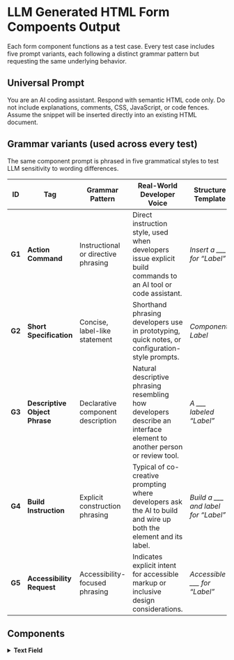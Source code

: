 # LLM Generated HTML Form Compoents Output 
Each form component functions as a test case.
Every test case includes five prompt variants, each following a distinct grammar pattern but requesting the same underlying behavior.

## Universal Prompt 
You are an AI coding assistant.
Respond with semantic HTML code only.
Do not include explanations, comments, CSS, JavaScript, or code fences.
Assume the snippet will be inserted directly into an existing HTML document.

## Grammar variants (used across every test)
The same component prompt is phrased in five grammatical styles to test LLM sensitivity to wording differences.

| **ID** | **Tag**                       | **Grammar Pattern**                 | **Real-World Developer Voice**                                                                                         | **Structure Template**              |
| ------ | ----------------------------- | ----------------------------------- | ---------------------------------------------------------------------------------------------------------------------- | ----------------------------------- |
| **G1** | **Action Command**            | Instructional or directive phrasing | Direct instruction style, used when developers issue explicit build commands to an AI tool or code assistant.          | *Insert a ___ for “Label”*          |
| **G2** | **Short Specification**       | Concise, label-like statement       | Shorthand phrasing developers use in prototyping, quick notes, or configuration-style prompts.                         | *Component: Label*                 |
| **G3** | **Descriptive Object Phrase** | Declarative component description   | Natural descriptive phrasing resembling how developers describe an interface element to another person or review tool. | *A ___ labeled “Label”*             |
| **G4** | **Build Instruction**         | Explicit construction phrasing      | Typical of co-creative prompting where developers ask the AI to build and wire up both the element and its label.      | *Build a ___ and label for “Label”* |
| **G5** | **Accessibility Request**     | Accessibility-focused phrasing      | Indicates explicit intent for accessible markup or inclusive design considerations.                                    | *Accessible ___ for “Label”*        |

## Components 

<details>
  <summary><strong>Text Field</strong></summary>

<table>
  <thead>
    <tr>
      <th>Model</th>
      <th>Variant</th>
      <th>Prompt</th>
      <th>Output</th>
      <th>File Link</th>
    </tr>
  </thead>
  <tbody>
    <tr>
      <td><strong>openai/gpt-5</strong></td>
      <td>G1</td>
      <td>Insert a field to respond to the question “What color is an orange?”</td>
      <td>
        <details>
          <summary>View HTML code</summary>
          <pre><code class="language-html">&lt;div class="toggle-container"&gt;
  &lt;label for="dark-mode-toggle" class="toggle-label"&gt;
    Dark Mode
    &lt;div class="toggle-switch"&gt;
      &lt;input type="checkbox" id="dark-mode-toggle" class="toggle-input"&gt;
      &lt;span class="toggle-slider"&gt;&lt;/span&gt;
    &lt;/div&gt;
  &lt;/label&gt;
  &lt;p class="helper-text"&gt;Switch between light and dark themes.&lt;/p&gt;
&lt;/div&gt;</code></pre>
        </details>
      </td>
      <td><a href="outputs/text-field/openai-gpt-5/g1.html">g1.html</a></td>
    </tr>
    <tr>
      <td></td>
      <td>G2</td>
      <td>Text field: What color is an orange?</td>
      <td>
        <details>
          <summary>View HTML code</summary>
          <pre><code class="language-html">&lt;!-- G2 output here --&gt;</code></pre>
        </details>
      </td>
      <td><a href="outputs/text-field/openai-gpt-5/g2.html">g2.html</a></td>
    </tr>
    <tr>
      <td></td>
      <td>G3</td>
      <td>Field: What color is an orange?</td>
      <td>
        <details>
          <summary>View HTML code</summary>
          <pre><code class="language-html">&lt;!-- G3 output here --&gt;</code></pre>
        </details>
      </td>
      <td><a href="outputs/text-field/openai-gpt-5/g3.html">g3.html</a></td>
    </tr>
    <tr>
      <td></td>
      <td>G4</td>
      <td>Field and label for “What color is an orange?”</td>
      <td>
        <details>
          <summary>View HTML code</summary>
          <pre><code class="language-html">&lt;!-- G4 output here --&gt;</code></pre>
        </details>
      </td>
      <td><a href="outputs/text-field/openai-gpt-5/g4.html">g4.html</a></td>
    </tr>
    <tr>
      <td></td>
      <td>G5</td>
      <td>Accessible field to answer “What color is an orange?”</td>
      <td>
        <details>
          <summary>View HTML code</summary>
          <pre><code class="language-html">&lt;!-- G5 output here --&gt;</code></pre>
        </details>
      </td>
      <td><a href="outputs/text-field/openai-gpt-5/g5.html">g5.html</a></td>
    </tr>
    <tr>
      <td><strong>x-ai/grok-code-fast-1</strong></td>
      <td>G1</td>
      <td>Insert a field to respond to the question “What color is an orange?”</td>
      <td>
        <details>
          <summary>View HTML code</summary>
          <pre><code class="language-html">&lt;!-- G1 output here --&gt;</code></pre>
        </details>
      </td>
      <td><a href="outputs/text-field/x-ai-grok-code-fast-1/g1.html">g1.html</a></td>
    </tr>
    <tr>
      <td></td>
      <td>G2</td>
      <td>Text field: What color is an orange?</td>
      <td>
        <details>
          <summary>View HTML code</summary>
          <pre><code class="language-html">&lt;!-- G2 output here --&gt;</code></pre>
        </details>
      </td>
      <td><a href="outputs/text-field/x-ai-grok-code-fast-1/g2.html">g2.html</a></td>
    </tr>
    <tr>
      <td></td>
      <td>G3</td>
      <td>Field: What color is an orange?</td>
      <td>
        <details>
          <summary>View HTML code</summary>
          <pre><code class="language-html">&lt;!-- G3 output here --&gt;</code></pre>
        </details>
      </td>
      <td><a href="outputs/text-field/x-ai-grok-code-fast-1/g3.html">g3.html</a></td>
    </tr>
    <tr>
      <td></td>
      <td>G4</td>
      <td>Field and label for “What color is an orange?”</td>
      <td>
        <details>
          <summary>View HTML code</summary>
          <pre><code class="language-html">&lt;!-- G4 output here --&gt;</code></pre>
        </details>
      </td>
      <td><a href="outputs/text-field/x-ai-grok-code-fast-1/g4.html">g4.html</a></td>
    </tr>
    <tr>
      <td></td>
      <td>G5</td>
      <td>Accessible field to answer “What color is an orange?”</td>
      <td>
        <details>
          <summary>View HTML code</summary>
          <pre><code class="language-html">&lt;!-- G5 output here --&gt;</code></pre>
        </details>
      </td>
      <td><a href="outputs/text-field/x-ai-grok-code-fast-1/g5.html">g5.html</a></td>
    </tr>
    <tr>
      <td><strong>anthropic/claude-sonnet-4.5</strong></td>
      <td>G1</td>
      <td>Insert a field to respond to the question “What color is an orange?”</td>
      <td>
        <details>
          <summary>View HTML code</summary>
          <pre><code class="language-html">&lt;!-- G1 output here --&gt;</code></pre>
        </details>
      </td>
      <td><a href="outputs/text-field/anthropic-claude-sonnet-4.5/g1.html">g1.html</a></td>
    </tr>
    <tr>
      <td></td>
      <td>G2</td>
      <td>Text field: What color is an orange?</td>
      <td>
        <details>
          <summary>View HTML code</summary>
          <pre><code class="language-html">&lt;!-- G2 output here --&gt;</code></pre>
        </details>
      </td>
      <td><a href="outputs/text-field/anthropic-claude-sonnet-4.5/g2.html">g2.html</a></td>
    </tr>
    <tr>
      <td></td>
      <td>G3</td>
      <td>Field: What color is an orange?</td>
      <td>
        <details>
          <summary>View HTML code</summary>
          <pre><code class="language-html">&lt;!-- G3 output here --&gt;</code></pre>
        </details>
      </td>
      <td><a href="outputs/text-field/anthropic-claude-sonnet-4.5/g3.html">g3.html</a></td>
    </tr>
    <tr>
      <td></td>
      <td>G4</td>
      <td>Field and label for “What color is an orange?”</td>
      <td>
        <details>
          <summary>View HTML code</summary>
          <pre><code class="language-html">&lt;!-- G4 output here --&gt;</code></pre>
        </details>
      </td>
      <td><a href="outputs/text-field/anthropic-claude-sonnet-4.5/g4.html">g4.html</a></td>
    </tr>
    <tr>
      <td></td>
      <td>G5</td>
      <td>Accessible field to answer “What color is an orange?”</td>
      <td>
        <details>
          <summary>View HTML code</summary>
          <pre><code class="language-html">&lt;!-- G5 output here --&gt;</code></pre>
        </details>
      </td>
      <td><a href="outputs/text-field/anthropic-claude-sonnet-4.5/g5.html">g5.html</a></td>
    </tr>
    <tr>
      <td><strong>anthropic/claude-sonnet-4</strong></td>
      <td>G1</td>
      <td>Insert a field to respond to the question “What color is an orange?”</td>
      <td>
        <details>
          <summary>View HTML code</summary>
          <pre><code class="language-html">&lt;!-- G1 output here --&gt;</code></pre>
        </details>
      </td>
      <td><a href="outputs/text-field/anthropic-claude-sonnet-4/g1.html">g1.html</a></td>
    </tr>
    <tr>
      <td></td>
      <td>G2</td>
      <td>Text field: What color is an orange?</td>
      <td>
        <details>
          <summary>View HTML code</summary>
          <pre><code class="language-html">&lt;!-- G2 output here --&gt;</code></pre>
        </details>
      </td>
      <td><a href="outputs/text-field/anthropic-claude-sonnet-4/g2.html">g2.html</a></td>
    </tr>
    <tr>
      <td></td>
      <td>G3</td>
      <td>Field: What color is an orange?</td>
      <td>
        <details>
          <summary>View HTML code</summary>
          <pre><code class="language-html">&lt;!-- G3 output here --&gt;</code></pre>
        </details>
      </td>
      <td><a href="outputs/text-field/anthropic-claude-sonnet-4/g3.html">g3.html</a></td>
    </tr>
    <tr>
      <td></td>
      <td>G4</td>
      <td>Field and label for “What color is an orange?”</td>
      <td>
        <details>
          <summary>View HTML code</summary>
          <pre><code class="language-html">&lt;!-- G4 output here --&gt;</code></pre>
        </details>
      </td>
      <td><a href="outputs/text-field/anthropic-claude-sonnet-4/g4.html">g4.html</a></td>
    </tr>
    <tr>
      <td></td>
      <td>G5</td>
      <td>Accessible field to answer “What color is an orange?”</td>
      <td>
        <details>
          <summary>View HTML code</summary>
          <pre><code class="language-html">&lt;!-- G5 output here --&gt;</code></pre>
        </details>
      </td>
      <td><a href="outputs/text-field/anthropic-claude-sonnet-4/g5.html">g5.html</a></td>
    </tr>
    <tr>
      <td><strong>qwen/qwen3-coder-30b-a3b-instruct</strong></td>
      <td>G1</td>
      <td>Insert a field to respond to the question “What color is an orange?”</td>
      <td>
        <details>
          <summary>View HTML code</summary>
          <pre><code class="language-html">&lt;!-- G1 output here --&gt;</code></pre>
        </details>
      </td>
      <td><a href="outputs/text-field/qwen-qwen3-coder-30b-a3b-instruct/g1.html">g1.html</a></td>
    </tr>
    <tr>
      <td></td>
      <td>G2</td>
      <td>Text field: What color is an orange?</td>
      <td>
        <details>
          <summary>View HTML code</summary>
          <pre><code class="language-html">&lt;!-- G2 output here --&gt;</code></pre>
        </details>
      </td>
      <td><a href="outputs/text-field/qwen-qwen3-coder-30b-a3b-instruct/g2.html">g2.html</a></td>
    </tr>
    <tr>
      <td></td>
      <td>G3</td>
      <td>Field: What color is an orange?</td>
      <td>
        <details>
          <summary>View HTML code</summary>
          <pre><code class="language-html">&lt;!-- G3 output here --&gt;</code></pre>
        </details>
      </td>
      <td><a href="outputs/text-field/qwen-qwen3-coder-30b-a3b-instruct/g3.html">g3.html</a></td>
    </tr>
    <tr>
      <td></td>
      <td>G4</td>
      <td>Field and label for “What color is an orange?”</td>
      <td>
        <details>
          <summary>View HTML code</summary>
          <pre><code class="language-html">&lt;!-- G4 output here --&gt;</code></pre>
        </details>
      </td>
      <td><a href="outputs/text-field/qwen-qwen3-coder-30b-a3b-instruct/g4.html">g4.html</a></td>
    </tr>
    <tr>
      <td></td>
      <td>G5</td>
      <td>Accessible field to answer “What color is an orange?”</td>
      <td>
        <details>
          <summary>View HTML code</summary>
          <pre><code class="language-html">&lt;!-- G5 output here --&gt;</code></pre>
        </details>
      </td>
      <td><a href="outputs/text-field/qwen-qwen3-coder-30b-a3b-instruct/g5.html">g5.html</a></td>
    </tr>
    <tr>
      <td><strong>openai/gpt-oss-20b</strong></td>
      <td>G1</td>
      <td>Insert a field to respond to the question “What color is an orange?”</td>
      <td>
        <details>
          <summary>View HTML code</summary>
          <pre><code class="language-html">&lt;!-- G1 output here --&gt;</code></pre>
        </details>
      </td>
      <td><a href="outputs/text-field/openai-gpt-oss-20b/g1.html">g1.html</a></td>
    </tr>
    <tr>
      <td></td>
      <td>G2</td>
      <td>Text field: What color is an orange?</td>
      <td>
        <details>
          <summary>View HTML code</summary>
          <pre><code class="language-html">&lt;!-- G2 output here --&gt;</code></pre>
        </details>
      </td>
      <td><a href="outputs/text-field/openai-gpt-oss-20b/g2.html">g2.html</a></td>
    </tr>
    <tr>
      <td></td>
      <td>G3</td>
      <td>Field: What color is an orange?</td>
      <td>
        <details>
          <summary>View HTML code</summary>
          <pre><code class="language-html">&lt;!-- G3 output here --&gt;</code></pre>
        </details>
      </td>
      <td><a href="outputs/text-field/openai-gpt-oss-20b/g3.html">g3.html</a></td>
    </tr>
    <tr>
      <td></td>
      <td>G4</td>
      <td>Field and label for “What color is an orange?”</td>
      <td>
        <details>
          <summary>View HTML code</summary>
          <pre><code class="language-html">&lt;!-- G4 output here --&gt;</code></pre>
        </details>
      </td>
      <td><a href="outputs/text-field/openai-gpt-oss-20b/g4.html">g4.html</a></td>
    </tr>
    <tr>
      <td></td>
      <td>G5</td>
      <td>Accessible field to answer “What color is an orange?”</td>
      <td>
        <details>
          <summary>View HTML code</summary>
          <pre><code class="language-html">&lt;!-- G5 output here --&gt;</code></pre>
        </details>
      </td>
      <td><a href="outputs/text-field/openai-gpt-oss-20b/g5.html">g5.html</a></td>
    </tr>
    <tr>
      <td><strong>openai/gpt-4.1-mini</strong></td>
      <td>G1</td>
      <td>Insert a field to respond to the question “What color is an orange?”</td>
      <td>
        <details>
          <summary>View HTML code</summary>
          <pre><code class="language-html">&lt;!-- G1 output here --&gt;</code></pre>
        </details>
      </td>
      <td><a href="outputs/text-field/openai-gpt-4.1-mini/g1.html">g1.html</a></td>
    </tr>
    <tr>
      <td></td>
      <td>G2</td>
      <td>Text field: What color is an orange?</td>
      <td>
        <details>
          <summary>View HTML code</summary>
          <pre><code class="language-html">&lt;!-- G2 output here --&gt;</code></pre>
        </details>
      </td>
      <td><a href="outputs/text-field/openai-gpt-4.1-mini/g2.html">g2.html</a></td>
    </tr>
    <tr>
      <td></td>
      <td>G3</td>
      <td>Field: What color is an orange?</td>
      <td>
        <details>
          <summary>View HTML code</summary>
          <pre><code class="language-html">&lt;!-- G3 output here --&gt;</code></pre>
        </details>
      </td>
      <td><a href="outputs/text-field/openai-gpt-4.1-mini/g3.html">g3.html</a></td>
    </tr>
    <tr>
      <td></td>
      <td>G4</td>
      <td>Field and label for “What color is an orange?”</td>
      <td>
        <details>
          <summary>View HTML code</summary>
          <pre><code class="language-html">&lt;!-- G4 output here --&gt;</code></pre>
        </details>
      </td>
      <td><a href="outputs/text-field/openai-gpt-4.1-mini/g4.html">g4.html</a></td>
    </tr>
    <tr>
      <td></td>
      <td>G5</td>
      <td>Accessible field to answer “What color is an orange?”</td>
      <td>
        <details>
          <summary>View HTML code</summary>
          <pre><code class="language-html">&lt;!-- G5 output here --&gt;</code></pre>
        </details>
      </td>
      <td><a href="outputs/text-field/openai-gpt-4.1-mini/g5.html">g5.html</a></td>
    </tr>
    <tr>
      <td><strong>z-ai/glm-4.6</strong></td>
      <td>G1</td>
      <td>Insert a field to respond to the question “What color is an orange?”</td>
      <td>
        <details>
          <summary>View HTML code</summary>
          <pre><code class="language-html">&lt;!-- G1 output here --&gt;</code></pre>
        </details>
      </td>
      <td><a href="outputs/text-field/z-ai-glm-4.6/g1.html">g1.html</a></td>
    </tr>
    <tr>
      <td></td>
      <td>G2</td>
      <td>Text field: What color is an orange?</td>
      <td>
        <details>
          <summary>View HTML code</summary>
          <pre><code class="language-html">&lt;!-- G2 output here --&gt;</code></pre>
        </details>
      </td>
      <td><a href="outputs/text-field/z-ai-glm-4.6/g2.html">g2.html</a></td>
    </tr>
    <tr>
      <td></td>
      <td>G3</td>
      <td>Field: What color is an orange?</td>
      <td>
        <details>
          <summary>View HTML code</summary>
          <pre><code class="language-html">&lt;!-- G3 output here --&gt;</code></pre>
        </details>
      </td>
      <td><a href="outputs/text-field/z-ai-glm-4.6/g3.html">g3.html</a></td>
    </tr>
    <tr>
      <td></td>
      <td>G4</td>
      <td>Field and label for “What color is an orange?”</td>
      <td>
        <details>
          <summary>View HTML code</summary>
          <pre><code class="language-html">&lt;!-- G4 output here --&gt;</code></pre>
        </details>
      </td>
      <td><a href="outputs/text-field/z-ai-glm-4.6/g4.html">g4.html</a></td>
    </tr>
    <tr>
      <td></td>
      <td>G5</td>
      <td>Accessible field to answer “What color is an orange?”</td>
      <td>
        <details>
          <summary>View HTML code</summary>
          <pre><code class="language-html">&lt;!-- G5 output here --&gt;</code></pre>
        </details>
      </td>
      <td><a href="outputs/text-field/z-ai-glm-4.6/g5.html">g5.html</a></td>
    </tr>
    <tr>
      <td><strong>x-ai/grok-4-fast</strong></td>
      <td>G1</td>
      <td>Insert a field to respond to the question “What color is an orange?”</td>
      <td>
        <details>
          <summary>View HTML code</summary>
          <pre><code class="language-html">&lt;!-- G1 output here --&gt;</code></pre>
        </details>
      </td>
      <td><a href="outputs/text-field/x-ai-grok-4-fast/g1.html">g1.html</a></td>
    </tr>
    <tr>
      <td></td>
      <td>G2</td>
      <td>Text field: What color is an orange?</td>
      <td>
        <details>
          <summary>View HTML code</summary>
          <pre><code class="language-html">&lt;!-- G2 output here --&gt;</code></pre>
        </details>
      </td>
      <td><a href="outputs/text-field/x-ai-grok-4-fast/g2.html">g2.html</a></td>
    </tr>
    <tr>
      <td></td>
      <td>G3</td>
      <td>Field: What color is an orange?</td>
      <td>
        <details>
          <summary>View HTML code</summary>
          <pre><code class="language-html">&lt;!-- G3 output here --&gt;</code></pre>
        </details>
      </td>
      <td><a href="outputs/text-field/x-ai-grok-4-fast/g3.html">g3.html</a></td>
    </tr>
    <tr>
      <td></td>
      <td>G4</td>
      <td>Field and label for “What color is an orange?”</td>
      <td>
        <details>
          <summary>View HTML code</summary>
          <pre><code class="language-html">&lt;!-- G4 output here --&gt;</code></pre>
        </details>
      </td>
      <td><a href="outputs/text-field/x-ai-grok-4-fast/g4.html">g4.html</a></td>
    </tr>
    <tr>
      <td></td>
      <td>G5</td>
      <td>Accessible field to answer “What color is an orange?”</td>
      <td>
        <details>
          <summary>View HTML code</summary>
          <pre><code class="language-html">&lt;!-- G5 output here --&gt;</code></pre>
        </details>
      </td>
      <td><a href="outputs/text-field/x-ai-grok-4-fast/g5.html">g5.html</a></td>
    </tr>
    <tr>
      <td><strong>google/gemma-3-12b-it</strong></td>
      <td>G1</td>
      <td>Insert a field to respond to the question “What color is an orange?”</td>
      <td>
        <details>
          <summary>View HTML code</summary>
          <pre><code class="language-html">&lt;!-- G1 output here --&gt;</code></pre>
        </details>
      </td>
      <td><a href="outputs/text-field/google-gemma-3-12b-it/g1.html">g1.html</a></td>
    </tr>
    <tr>
      <td></td>
      <td>G2</td>
      <td>Text field: What color is an orange?</td>
      <td>
        <details>
          <summary>View HTML code</summary>
          <pre><code class="language-html">&lt;!-- G2 output here --&gt;</code></pre>
        </details>
      </td>
      <td><a href="outputs/text-field/google-gemma-3-12b-it/g2.html">g2.html</a></td>
    </tr>
    <tr>
      <td></td>
      <td>G3</td>
      <td>Field: What color is an orange?</td>
      <td>
        <details>
          <summary>View HTML code</summary>
          <pre><code class="language-html">&lt;!-- G3 output here --&gt;</code></pre>
        </details>
      </td>
      <td><a href="outputs/text-field/google-gemma-3-12b-it/g3.html">g3.html</a></td>
    </tr>
    <tr>
      <td></td>
      <td>G4</td>
      <td>Field and label for “What color is an orange?”</td>
      <td>
        <details>
          <summary>View HTML code</summary>
          <pre><code class="language-html">&lt;!-- G4 output here --&gt;</code></pre>
        </details>
      </td>
      <td><a href="outputs/text-field/google-gemma-3-12b-it/g4.html">g4.html</a></td>
    </tr>
    <tr>
      <td></td>
      <td>G5</td>
      <td>Accessible field to answer “What color is an orange?”</td>
      <td>
        <details>
          <summary>View HTML code</summary>
          <pre><code class="language-html">&lt;!-- G5 output here --&gt;</code></pre>
        </details>
      </td>
      <td><a href="outputs/text-field/google-gemma-3-12b-it/g5.html">g5.html</a></td>
    </tr>
    <tr>
      <td><strong>google/gemini-2.5-flash</strong></td>
      <td>G1</td>
      <td>Insert a field to respond to the question “What color is an orange?”</td>
      <td>
        <details>
          <summary>View HTML code</summary>
          <pre><code class="language-html">&lt;!-- G1 output here --&gt;</code></pre>
        </details>
      </td>
      <td><a href="outputs/text-field/google-gemini-2.5-flash/g1.html">g1.html</a></td>
    </tr>
    <tr>
      <td></td>
      <td>G2</td>
      <td>Text field: What color is an orange?</td>
      <td>
        <details>
          <summary>View HTML code</summary>
          <pre><code class="language-html">&lt;!-- G2 output here --&gt;</code></pre>
        </details>
      </td>
      <td><a href="outputs/text-field/google-gemini-2.5-flash/g2.html">g2.html</a></td>
    </tr>
    <tr>
      <td></td>
      <td>G3</td>
      <td>Field: What color is an orange?</td>
      <td>
        <details>
          <summary>View HTML code</summary>
          <pre><code class="language-html">&lt;!-- G3 output here --&gt;</code></pre>
        </details>
      </td>
      <td><a href="outputs/text-field/google-gemini-2.5-flash/g3.html">g3.html</a></td>
    </tr>
    <tr>
      <td></td>
      <td>G4</td>
      <td>Field and label for “What color is an orange?”</td>
      <td>
        <details>
          <summary>View HTML code</summary>
          <pre><code class="language-html">&lt;!-- G4 output here --&gt;</code></pre>
        </details>
      </td>
      <td><a href="outputs/text-field/google-gemini-2.5-flash/g4.html">g4.html</a></td>
    </tr>
    <tr>
      <td></td>
      <td>G5</td>
      <td>Accessible field to answer “What color is an orange?”</td>
      <td>
        <details>
          <summary>View HTML code</summary>
          <pre><code class="language-html">&lt;!-- G5 output here --&gt;</code></pre>
        </details>
      </td>
      <td><a href="outputs/text-field/google-gemini-2.5-flash/g5.html">g5.html</a></td>
    </tr>
    <tr>
      <td><strong>google/gemini-2.5-pro</strong></td>
      <td>G1</td>
      <td>Insert a field to respond to the question “What color is an orange?”</td>
      <td>
        <details>
          <summary>View HTML code</summary>
          <pre><code class="language-html">&lt;!-- G1 output here --&gt;</code></pre>
        </details>
      </td>
      <td><a href="outputs/text-field/google-gemini-2.5-pro/g1.html">g1.html</a></td>
    </tr>
    <tr>
      <td></td>
      <td>G2</td>
      <td>Text field: What color is an orange?</td>
      <td>
        <details>
          <summary>View HTML code</summary>
          <pre><code class="language-html">&lt;!-- G2 output here --&gt;</code></pre>
        </details>
      </td>
      <td><a href="outputs/text-field/google-gemini-2.5-pro/g2.html">g2.html</a></td>
    </tr>
    <tr>
      <td></td>
      <td>G3</td>
      <td>Field: What color is an orange?</td>
      <td>
        <details>
          <summary>View HTML code</summary>
          <pre><code class="language-html">&lt;!-- G3 output here --&gt;</code></pre>
        </details>
      </td>
      <td><a href="outputs/text-field/google-gemini-2.5-pro/g3.html">g3.html</a></td>
    </tr>
    <tr>
      <td></td>
      <td>G4</td>
      <td>Field and label for “What color is an orange?”</td>
      <td>
        <details>
          <summary>View HTML code</summary>
          <pre><code class="language-html">&lt;!-- G4 output here --&gt;</code></pre>
        </details>
      </td>
      <td><a href="outputs/text-field/google-gemini-2.5-pro/g4.html">g4.html</a></td>
    </tr>
    <tr>
      <td></td>
      <td>G5</td>
      <td>Accessible field to answer “What color is an orange?”</td>
      <td>
        <details>
          <summary>View HTML code</summary>
          <pre><code class="language-html">&lt;!-- G5 output here --&gt;</code></pre>
        </details>
      </td>
      <td><a href="outputs/text-field/google-gemini-2.5-pro/g5.html">g5.html</a></td>
    </tr>
    <tr>
      <td><strong>openai/gpt-5-codex</strong></td>
      <td>G1</td>
      <td>Insert a field to respond to the question “What color is an orange?”</td>
      <td>
        <details>
          <summary>View HTML code</summary>
          <pre><code class="language-html">&lt;!-- G1 output here --&gt;</code></pre>
        </details>
      </td>
      <td><a href="outputs/text-field/openai-gpt-5-codex/g1.html">g1.html</a></td>
    </tr>
    <tr>
      <td></td>
      <td>G2</td>
      <td>Text field: What color is an orange?</td>
      <td>
        <details>
          <summary>View HTML code</summary>
          <pre><code class="language-html">&lt;!-- G2 output here --&gt;</code></pre>
        </details>
      </td>
      <td><a href="outputs/text-field/openai-gpt-5-codex/g2.html">g2.html</a></td>
    </tr>
    <tr>
      <td></td>
      <td>G3</td>
      <td>Field: What color is an orange?</td>
      <td>
        <details>
          <summary>View HTML code</summary>
          <pre><code class="language-html">&lt;!-- G3 output here --&gt;</code></pre>
        </details>
      </td>
      <td><a href="outputs/text-field/openai-gpt-5-codex/g3.html">g3.html</a></td>
    </tr>
    <tr>
      <td></td>
      <td>G4</td>
      <td>Field and label for “What color is an orange?”</td>
      <td>
        <details>
          <summary>View HTML code</summary>
          <pre><code class="language-html">&lt;!-- G4 output here --&gt;</code></pre>
        </details>
      </td>
      <td><a href="outputs/text-field/openai-gpt-5-codex/g4.html">g4.html</a></td>
    </tr>
    <tr>
      <td></td>
      <td>G5</td>
      <td>Accessible field to answer “What color is an orange?”</td>
      <td>
        <details>
          <summary>View HTML code</summary>
          <pre><code class="language-html">&lt;!-- G5 output here --&gt;</code></pre>
        </details>
      </td>
      <td><a href="outputs/text-field/openai-gpt-5-codex/g5.html">g5.html</a></td>
    </tr>
    <tr>
      <td><strong>qwen/qwen3-coder</strong></td>
      <td>G1</td>
      <td>Insert a field to respond to the question “What color is an orange?”</td>
      <td>
        <details>
          <summary>View HTML code</summary>
          <pre><code class="language-html">&lt;!-- G1 output here --&gt;</code></pre>
        </details>
      </td>
      <td><a href="outputs/text-field/qwen-qwen3-coder/g1.html">g1.html</a></td>
    </tr>
    <tr>
      <td></td>
      <td>G2</td>
      <td>Text field: What color is an orange?</td>
      <td>
        <details>
          <summary>View HTML code</summary>
          <pre><code class="language-html">&lt;!-- G2 output here --&gt;</code></pre>
        </details>
      </td>
      <td><a href="outputs/text-field/qwen-qwen3-coder/g2.html">g2.html</a></td>
    </tr>
    <tr>
      <td></td>
      <td>G3</td>
      <td>Field: What color is an orange?</td>
      <td>
        <details>
          <summary>View HTML code</summary>
          <pre><code class="language-html">&lt;!-- G3 output here --&gt;</code></pre>
        </details>
      </td>
      <td><a href="outputs/text-field/qwen-qwen3-coder/g3.html">g3.html</a></td>
    </tr>
    <tr>
      <td></td>
      <td>G4</td>
      <td>Field and label for “What color is an orange?”</td>
      <td>
        <details>
          <summary>View HTML code</summary>
          <pre><code class="language-html">&lt;!-- G4 output here --&gt;</code></pre>
        </details>
      </td>
      <td><a href="outputs/text-field/qwen-qwen3-coder/g4.html">g4.html</a></td>
    </tr>
    <tr>
      <td></td>
      <td>G5</td>
      <td>Accessible field to answer “What color is an orange?”</td>
      <td>
        <details>
          <summary>View HTML code</summary>
          <pre><code class="language-html">&lt;!-- G5 output here --&gt;</code></pre>
        </details>
      </td>
      <td><a href="outputs/text-field/qwen-qwen3-coder/g5.html">g5.html</a></td>
    </tr>
    <tr>
      <td><strong>z-ai/glm-4.5-air</strong></td>
      <td>G1</td>
      <td>Insert a field to respond to the question “What color is an orange?”</td>
      <td>
        <details>
          <summary>View HTML code</summary>
          <pre><code class="language-html">&lt;!-- G1 output here --&gt;</code></pre>
        </details>
      </td>
      <td><a href="outputs/text-field/z-ai-glm-4.5-air/g1.html">g1.html</a></td>
    </tr>
    <tr>
      <td></td>
      <td>G2</td>
      <td>Text field: What color is an orange?</td>
      <td>
        <details>
          <summary>View HTML code</summary>
          <pre><code class="language-html">&lt;!-- G2 output here --&gt;</code></pre>
        </details>
      </td>
      <td><a href="outputs/text-field/z-ai-glm-4.5-air/g2.html">g2.html</a></td>
    </tr>
    <tr>
      <td></td>
      <td>G3</td>
      <td>Field: What color is an orange?</td>
      <td>
        <details>
          <summary>View HTML code</summary>
          <pre><code class="language-html">&lt;!-- G3 output here --&gt;</code></pre>
        </details>
      </td>
      <td><a href="outputs/text-field/z-ai-glm-4.5-air/g3.html">g3.html</a></td>
    </tr>
    <tr>
      <td></td>
      <td>G4</td>
      <td>Field and label for “What color is an orange?”</td>
      <td>
        <details>
          <summary>View HTML code</summary>
          <pre><code class="language-html">&lt;!-- G4 output here --&gt;</code></pre>
        </details>
      </td>
      <td><a href="outputs/text-field/z-ai-glm-4.5-air/g4.html">g4.html</a></td>
    </tr>
    <tr>
      <td></td>
      <td>G5</td>
      <td>Accessible field to answer “What color is an orange?”</td>
      <td>
        <details>
          <summary>View HTML code</summary>
          <pre><code class="language-html">&lt;!-- G5 output here --&gt;</code></pre>
        </details>
      </td>
      <td><a href="outputs/text-field/z-ai-glm-4.5-air/g5.html">g5.html</a></td>
    </tr>
    <tr>
      <td><strong>deepseek/deepseek-chat-v3.1</strong></td>
      <td>G1</td>
      <td>Insert a field to respond to the question “What color is an orange?”</td>
      <td>
        <details>
          <summary>View HTML code</summary>
          <pre><code class="language-html">&lt;!-- G1 output here --&gt;</code></pre>
        </details>
      </td>
      <td><a href="outputs/text-field/deepseek-deepseek-chat-v3.1/g1.html">g1.html</a></td>
    </tr>
    <tr>
      <td></td>
      <td>G2</td>
      <td>Text field: What color is an orange?</td>
      <td>
        <details>
          <summary>View HTML code</summary>
          <pre><code class="language-html">&lt;!-- G2 output here --&gt;</code></pre>
        </details>
      </td>
      <td><a href="outputs/text-field/deepseek-deepseek-chat-v3.1/g2.html">g2.html</a></td>
    </tr>
    <tr>
      <td></td>
      <td>G3</td>
      <td>Field: What color is an orange?</td>
      <td>
        <details>
          <summary>View HTML code</summary>
          <pre><code class="language-html">&lt;!-- G3 output here --&gt;</code></pre>
        </details>
      </td>
      <td><a href="outputs/text-field/deepseek-deepseek-chat-v3.1/g3.html">g3.html</a></td>
    </tr>
    <tr>
      <td></td>
      <td>G4</td>
      <td>Field and label for “What color is an orange?”</td>
      <td>
        <details>
          <summary>View HTML code</summary>
          <pre><code class="language-html">&lt;!-- G4 output here --&gt;</code></pre>
        </details>
      </td>
      <td><a href="outputs/text-field/deepseek-deepseek-chat-v3.1/g4.html">g4.html</a></td>
    </tr>
    <tr>
      <td></td>
      <td>G5</td>
      <td>Accessible field to answer “What color is an orange?”</td>
      <td>
        <details>
          <summary>View HTML code</summary>
          <pre><code class="language-html">&lt;!-- G5 output here --&gt;</code></pre>
        </details>
      </td>
      <td><a href="outputs/text-field/deepseek-deepseek-chat-v3.1/g5.html">g5.html</a></td>
    </tr>
    <tr>
      <td><strong>qwen/qwen3-vl-235b-a22b-instruct</strong></td>
      <td>G1</td>
      <td>Insert a field to respond to the question “What color is an orange?”</td>
      <td>
        <details>
          <summary>View HTML code</summary>
          <pre><code class="language-html">&lt;!-- G1 output here --&gt;</code></pre>
        </details>
      </td>
      <td><a href="outputs/text-field/qwen-qwen3-vl-235b-a22b-instruct/g1.html">g1.html</a></td>
    </tr>
    <tr>
      <td></td>
      <td>G2</td>
      <td>Text field: What color is an orange?</td>
      <td>
        <details>
          <summary>View HTML code</summary>
          <pre><code class="language-html">&lt;!-- G2 output here --&gt;</code></pre>
        </details>
      </td>
      <td><a href="outputs/text-field/qwen-qwen3-vl-235b-a22b-instruct/g2.html">g2.html</a></td>
    </tr>
    <tr>
      <td></td>
      <td>G3</td>
      <td>Field: What color is an orange?</td>
      <td>
        <details>
          <summary>View HTML code</summary>
          <pre><code class="language-html">&lt;!-- G3 output here --&gt;</code></pre>
        </details>
      </td>
      <td><a href="outputs/text-field/qwen-qwen3-vl-235b-a22b-instruct/g3.html">g3.html</a></td>
    </tr>
    <tr>
      <td></td>
      <td>G4</td>
      <td>Field and label for “What color is an orange?”</td>
      <td>
        <details>
          <summary>View HTML code</summary>
          <pre><code class="language-html">&lt;!-- G4 output here --&gt;</code></pre>
        </details>
      </td>
      <td><a href="outputs/text-field/qwen-qwen3-vl-235b-a22b-instruct/g4.html">g4.html</a></td>
    </tr>
    <tr>
      <td></td>
      <td>G5</td>
      <td>Accessible field to answer “What color is an orange?”</td>
      <td>
        <details>
          <summary>View HTML code</summary>
          <pre><code class="language-html">&lt;!-- G5 output here --&gt;</code></pre>
        </details>
      </td>
      <td><a href="outputs/text-field/qwen-qwen3-vl-235b-a22b-instruct/g5.html">g5.html</a></td>
    </tr>
    <tr>
      <td><strong>anthropic/claude-3.7-sonnet</strong></td>
      <td>G1</td>
      <td>Insert a field to respond to the question “What color is an orange?”</td>
      <td>
        <details>
          <summary>View HTML code</summary>
          <pre><code class="language-html">&lt;!-- G1 output here --&gt;</code></pre>
        </details>
      </td>
      <td><a href="outputs/text-field/anthropic-claude-3.7-sonnet/g1.html">g1.html</a></td>
    </tr>
    <tr>
      <td></td>
      <td>G2</td>
      <td>Text field: What color is an orange?</td>
      <td>
        <details>
          <summary>View HTML code</summary>
          <pre><code class="language-html">&lt;!-- G2 output here --&gt;</code></pre>
        </details>
      </td>
      <td><a href="outputs/text-field/anthropic-claude-3.7-sonnet/g2.html">g2.html</a></td>
    </tr>
    <tr>
      <td></td>
      <td>G3</td>
      <td>Field: What color is an orange?</td>
      <td>
        <details>
          <summary>View HTML code</summary>
          <pre><code class="language-html">&lt;!-- G3 output here --&gt;</code></pre>
        </details>
      </td>
      <td><a href="outputs/text-field/anthropic-claude-3.7-sonnet/g3.html">g3.html</a></td>
    </tr>
    <tr>
      <td></td>
      <td>G4</td>
      <td>Field and label for “What color is an orange?”</td>
      <td>
        <details>
          <summary>View HTML code</summary>
          <pre><code class="language-html">&lt;!-- G4 output here --&gt;</code></pre>
        </details>
      </td>
      <td><a href="outputs/text-field/anthropic-claude-3.7-sonnet/g4.html">g4.html</a></td>
    </tr>
    <tr>
      <td></td>
      <td>G5</td>
      <td>Accessible field to answer “What color is an orange?”</td>
      <td>
        <details>
          <summary>View HTML code</summary>
          <pre><code class="language-html">&lt;!-- G5 output here --&gt;</code></pre>
        </details>
      </td>
      <td><a href="outputs/text-field/anthropic-claude-3.7-sonnet/g5.html">g5.html</a></td>
    </tr>
    <tr>
      <td><strong>x-ai/grok-4</strong></td>
      <td>G1</td>
      <td>Insert a field to respond to the question “What color is an orange?”</td>
      <td>
        <details>
          <summary>View HTML code</summary>
          <pre><code class="language-html">&lt;!-- G1 output here --&gt;</code></pre>
        </details>
      </td>
      <td><a href="outputs/text-field/x-ai-grok-4/g1.html">g1.html</a></td>
    </tr>
    <tr>
      <td></td>
      <td>G2</td>
      <td>Text field: What color is an orange?</td>
      <td>
        <details>
          <summary>View HTML code</summary>
          <pre><code class="language-html">&lt;!-- G2 output here --&gt;</code></pre>
        </details>
      </td>
      <td><a href="outputs/text-field/x-ai-grok-4/g2.html">g2.html</a></td>
    </tr>
    <tr>
      <td></td>
      <td>G3</td>
      <td>Field: What color is an orange?</td>
      <td>
        <details>
          <summary>View HTML code</summary>
          <pre><code class="language-html">&lt;!-- G3 output here --&gt;</code></pre>
        </details>
      </td>
      <td><a href="outputs/text-field/x-ai-grok-4/g3.html">g3.html</a></td>
    </tr>
    <tr>
      <td></td>
      <td>G4</td>
      <td>Field and label for “What color is an orange?”</td>
      <td>
        <details>
          <summary>View HTML code</summary>
          <pre><code class="language-html">&lt;!-- G4 output here --&gt;</code></pre>
        </details>
      </td>
      <td><a href="outputs/text-field/x-ai-grok-4/g4.html">g4.html</a></td>
    </tr>
    <tr>
      <td></td>
      <td>G5</td>
      <td>Accessible field to answer “What color is an orange?”</td>
      <td>
        <details>
          <summary>View HTML code</summary>
          <pre><code class="language-html">&lt;!-- G5 output here --&gt;</code></pre>
        </details>
      </td>
      <td><a href="outputs/text-field/x-ai-grok-4/g5.html">g5.html</a></td>
    </tr>
    <tr>
      <td><strong>openai/gpt-5-mini</strong></td>
      <td>G1</td>
      <td>Insert a field to respond to the question “What color is an orange?”</td>
      <td>
        <details>
          <summary>View HTML code</summary>
          <pre><code class="language-html">&lt;!-- G1 output here --&gt;</code></pre>
        </details>
      </td>
      <td><a href="outputs/text-field/openai-gpt-5-mini/g1.html">g1.html</a></td>
    </tr>
    <tr>
      <td></td>
      <td>G2</td>
      <td>Text field: What color is an orange?</td>
      <td>
        <details>
          <summary>View HTML code</summary>
          <pre><code class="language-html">&lt;!-- G2 output here --&gt;</code></pre>
        </details>
      </td>
      <td><a href="outputs/text-field/openai-gpt-5-mini/g2.html">g2.html</a></td>
    </tr>
    <tr>
      <td></td>
      <td>G3</td>
      <td>Field: What color is an orange?</td>
      <td>
        <details>
          <summary>View HTML code</summary>
          <pre><code class="language-html">&lt;!-- G3 output here --&gt;</code></pre>
        </details>
      </td>
      <td><a href="outputs/text-field/openai-gpt-5-mini/g3.html">g3.html</a></td>
    </tr>
    <tr>
      <td></td>
      <td>G4</td>
      <td>Field and label for “What color is an orange?”</td>
      <td>
        <details>
          <summary>View HTML code</summary>
          <pre><code class="language-html">&lt;!-- G4 output here --&gt;</code></pre>
        </details>
      </td>
      <td><a href="outputs/text-field/openai-gpt-5-mini/g4.html">g4.html</a></td>
    </tr>
    <tr>
      <td></td>
      <td>G5</td>
      <td>Accessible field to answer “What color is an orange?”</td>
      <td>
        <details>
          <summary>View HTML code</summary>
          <pre><code class="language-html">&lt;!-- G5 output here --&gt;</code></pre>
        </details>
      </td>
      <td><a href="outputs/text-field/openai-gpt-5-mini/g5.html">g5.html</a></td>
    </tr>
    <tr>
      <td>test </td>
      <td>G1</td>
      <td>test</td>
      <td>
        <details>
          <summary>View HTML code</summary>
          <pre><code class="language-html">&lt;!-- G1 output here --&gt;</code></pre>
        </details>
      </td>
      <td><a href="outputs/text-field/openai-gpt-5/g5.html">g5.html</a></td>
    </tr>
  </tbody>
</table>

</details>

